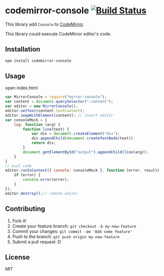 # codemirror-console [![Build Status](https://travis-ci.org/azu/codemirror-console.svg)](https://travis-ci.org/azu/codemirror-console)

This library add `Console` to [CodeMirror](http://codemirror.net/ "CodeMirror").

This library could execute CodeMirror editor's code.

## Installation

```sh
npm install codemirror-console
```

## Usage

open index.html

``` js
var MirrorConsole = require("mirror-console");
var content = document.querySelector(".content");
var editor = new MirrorConsole();
editor.setText(content.textContent);
editor.swapWithElement(content); // insert editor
var consoleMock = {
    log: function (arg) {
        function line(text) {
            var div = document.createElement("div");
            div.appendChild(document.createTextNode(text));
            return div;
        }
        document.getElementById("output").appendChild(line(arg));
    }
}
// eval code
editor.runInContext({ console: consoleMock }, function (error, result) {
    if (error) {
        console.error(error);
    }
});
editor.destroy();// remote editor
```
## Contributing

1. Fork it!
2. Create your feature branch: `git checkout -b my-new-feature`
3. Commit your changes: `git commit -am 'Add some feature'`
4. Push to the branch: `git push origin my-new-feature`
5. Submit a pull request :D

## License

MIT